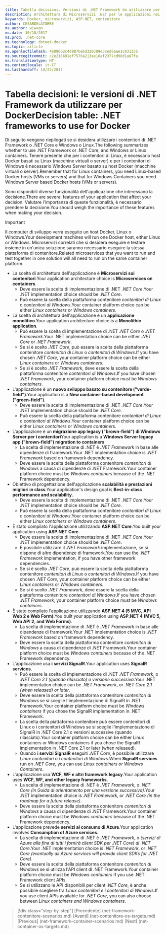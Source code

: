 ```yaml
---
title: Tabella decisioni. Versioni di .NET Framework da utilizzare per Docker
description: Architettura di Microservizi .NET per le applicazioni nei contenitori .NET | Tabella decisioni, le versioni di .NET Framework da utilizzare per Docker
keywords: Docker, microservizi, ASP.NET, contenitore
author: CESARDELATORRE
ms.author: wiwagn
ms.date: 10/18/2017
ms.prod: .net-core
ms.technology: dotnet-docker
ms.topic: article
ms.openlocfilehash: 4889662c4d887bebd320389e3ced6aae1c93133b
ms.sourcegitcommit: c2e216692ef7576a213ae16af2377cd98d1a67fa
ms.translationtype: HT
ms.contentlocale: it-IT
ms.lasthandoff: 10/22/2017
---
```

# <a name="decision-table-net-frameworks-to-use-for-docker"></a><span data-ttu-id="f238d-105">Tabella decisioni: le versioni di .NET Framework da utilizzare per Docker</span><span class="sxs-lookup"><span data-stu-id="f238d-105">Decision table: .NET frameworks to use for Docker</span></span>

<span data-ttu-id="f238d-106">Di seguito vengono riepilogati se si desidera utilizzare i contenitori di .NET Framework o .NET Core e Windows o Linux.</span><span class="sxs-lookup"><span data-stu-id="f238d-106">The following summarizes whether to use .NET Framework or .NET Core, and Windows or Linux containers.</span></span> <span data-ttu-id="f238d-107">Tenere presente che per i contenitori di Linux, è necessario host Docker basati su Linux (macchine virtuali o server) e per i contenitori di Windows è necessario Windows Server basato su host Docker (macchine virtuali o server).</span><span class="sxs-lookup"><span data-stu-id="f238d-107">Remember that for Linux containers, you need Linux-based Docker hosts (VMs or servers) and that for Windows Containers you need Windows Server based Docker hosts (VMs or servers).</span></span>

<span data-ttu-id="f238d-108">Sono disponibili diverse funzionalità dell'applicazione che interessano la decisione.</span><span class="sxs-lookup"><span data-stu-id="f238d-108">There are several features of your application that affect your decision.</span></span> <span data-ttu-id="f238d-109">Valutare l'importanza di queste funzionalità, è necessario prendere la decisione.</span><span class="sxs-lookup"><span data-stu-id="f238d-109">You should weigh the importance of these features when making your decision.</span></span>

> [!IMPORTANT]
> <span data-ttu-id="f238d-110">Il computer di sviluppo verrà eseguito un host Docker, Linux o Windows.</span><span class="sxs-lookup"><span data-stu-id="f238d-110">Your development machines will run one Docker host, either Linux or Windows.</span></span> <span data-ttu-id="f238d-111">Microservizi correlati che si desidera eseguire e testare insieme in un'unica soluzione saranno necessario eseguire la stessa piattaforma di contenitore.</span><span class="sxs-lookup"><span data-stu-id="f238d-111">Related microservices that you want to run and test together in one solution will all need to run on the same container platform.</span></span>

* <span data-ttu-id="f238d-112">La scelta di architettura dell'applicazione è **Microservizi sui contenitori**.</span><span class="sxs-lookup"><span data-stu-id="f238d-112">Your application architecture choice is **Microservices on containers**.</span></span>
    - <span data-ttu-id="f238d-113">Deve essere la scelta di implementazione di .NET *.NET Core*.</span><span class="sxs-lookup"><span data-stu-id="f238d-113">Your .NET implementation choice should be *.NET Core*.</span></span>
    - <span data-ttu-id="f238d-114">Può essere la scelta della piattaforma contenitore *contenitori di Linux* o *contenitori di Windows*.</span><span class="sxs-lookup"><span data-stu-id="f238d-114">Your container platform choice can be either *Linux containers* or *Windows containers*.</span></span>
* <span data-ttu-id="f238d-115">La scelta di architettura dell'applicazione è un **applicazione monolitico**.</span><span class="sxs-lookup"><span data-stu-id="f238d-115">Your application architecture choice is a **Monolithic application**.</span></span>
    - <span data-ttu-id="f238d-116">Può essere la scelta di implementazione di .NET *.NET Core* o *.NET Framework*.</span><span class="sxs-lookup"><span data-stu-id="f238d-116">Your .NET implementation choice can be either *.NET Core* or *.NET Framework*.</span></span>
    - <span data-ttu-id="f238d-117">Se si è scelto *.NET Core*, può essere la scelta della piattaforma contenitore *contenitori di Linux* o *contenitori di Windows*.</span><span class="sxs-lookup"><span data-stu-id="f238d-117">If you have chosen *.NET Core*, your container platform choice can be either *Linux containers* or *Windows containers*.</span></span>
    - <span data-ttu-id="f238d-118">Se si è scelto *.NET Framework*, deve essere la scelta della piattaforma contenitore *contenitori di Windows*.</span><span class="sxs-lookup"><span data-stu-id="f238d-118">If you have chosen *.NET Framework*, your container platform choice must be *Windows containers*.</span></span>
* <span data-ttu-id="f238d-119">L'applicazione è un **nuovo sviluppo basato su contenitore ("verde-field")**.</span><span class="sxs-lookup"><span data-stu-id="f238d-119">Your application is a  **New container-based development ("green-field")**.</span></span>
    - <span data-ttu-id="f238d-120">Deve essere la scelta di implementazione di .NET *.NET Core*.</span><span class="sxs-lookup"><span data-stu-id="f238d-120">Your .NET implementation choice should be *.NET Core*.</span></span>
    - <span data-ttu-id="f238d-121">Può essere la scelta della piattaforma contenitore *contenitori di Linux* o *contenitori di Windows*.</span><span class="sxs-lookup"><span data-stu-id="f238d-121">Your container platform choice can be either *Linux containers* or *Windows containers*.</span></span>
* <span data-ttu-id="f238d-122">L'applicazione è un **migrazione app legacy ("brown-field") di Windows Server per i contenitori**</span><span class="sxs-lookup"><span data-stu-id="f238d-122">Your application is a **Windows Server legacy app ("brown-field") migration to containers**</span></span>
    - <span data-ttu-id="f238d-123">La scelta di implementazione di .NET è *.NET Framework* in base alle dipendenze di framework.</span><span class="sxs-lookup"><span data-stu-id="f238d-123">Your .NET implementation choice is *.NET Framework* based on framework dependency.</span></span>
    - <span data-ttu-id="f238d-124">Deve essere la scelta della piattaforma contenitore *contenitori di Windows* a causa di dipendenze di .NET Framework.</span><span class="sxs-lookup"><span data-stu-id="f238d-124">Your container platform choice must be *Windows containers* because of the .NET Framework dependency.</span></span>
* <span data-ttu-id="f238d-125">Obiettivo di progettazione dell'applicazione **scalabilità e prestazioni migliori in class**.</span><span class="sxs-lookup"><span data-stu-id="f238d-125">Your application's design goal is **Best-in-class performance and scalability**.</span></span>
    - <span data-ttu-id="f238d-126">Deve essere la scelta di implementazione di .NET *.NET Core*.</span><span class="sxs-lookup"><span data-stu-id="f238d-126">Your .NET implementation choice should be *.NET Core*.</span></span>
    - <span data-ttu-id="f238d-127">Può essere la scelta della piattaforma contenitore *contenitori di Linux* o *contenitori di Windows*.</span><span class="sxs-lookup"><span data-stu-id="f238d-127">Your container platform choice can be either *Linux containers* or *Windows containers*.</span></span>
* <span data-ttu-id="f238d-128">È stato compilato l'applicazione utilizzando **ASP.NET Core**.</span><span class="sxs-lookup"><span data-stu-id="f238d-128">You built your application using **ASP.NET Core**.</span></span>
    - <span data-ttu-id="f238d-129">Deve essere la scelta di implementazione di .NET *.NET Core*.</span><span class="sxs-lookup"><span data-stu-id="f238d-129">Your .NET implementation choice should be *.NET Core*.</span></span>
    - <span data-ttu-id="f238d-130">È possibile utilizzare il *.NET Framework* implementazione, se si dispone di altre dipendenze di framework.</span><span class="sxs-lookup"><span data-stu-id="f238d-130">You can use the *.NET Framework* implementation, if you have other framework dependencies.</span></span>
    - <span data-ttu-id="f238d-131">Se si è scelto *.NET Core*, può essere la scelta della piattaforma contenitore *contenitori di Linux* o *contenitori di Windows*.</span><span class="sxs-lookup"><span data-stu-id="f238d-131">If you have chosen *.NET Core*, your container platform choice can be either *Linux containers* or *Windows containers*.</span></span>
    - <span data-ttu-id="f238d-132">Se si è scelto *.NET Framework*, deve essere la scelta della piattaforma contenitore *contenitori di Windows*.</span><span class="sxs-lookup"><span data-stu-id="f238d-132">If you have chosen *.NET Framework*, your container platform choice must be *Windows containers*.</span></span>
* <span data-ttu-id="f238d-133">È stato compilato l'applicazione utilizzando **ASP.NET 4 (5 MVC, API Web 2 e Web Form)**.</span><span class="sxs-lookup"><span data-stu-id="f238d-133">You built your application using **ASP.NET 4 (MVC 5, Web API 2, and Web Forms)**.</span></span>
    - <span data-ttu-id="f238d-134">La scelta di implementazione di .NET è *.NET Framework* in base alle dipendenze di framework.</span><span class="sxs-lookup"><span data-stu-id="f238d-134">Your .NET implementation choice is *.NET Framework* based on framework dependency.</span></span>
    - <span data-ttu-id="f238d-135">Deve essere la scelta della piattaforma contenitore *contenitori di Windows* a causa di dipendenze di .NET Framework.</span><span class="sxs-lookup"><span data-stu-id="f238d-135">Your container platform choice must be *Windows containers* because of the .NET Framework dependency.</span></span>
* <span data-ttu-id="f238d-136">L'applicazione usa **i servizi SignalR**.</span><span class="sxs-lookup"><span data-stu-id="f238d-136">Your application uses **SignalR services**.</span></span>
    - <span data-ttu-id="f238d-137">Può essere la scelta di implementazione di .NET *.NET Framework*, o *.NET Core 2.1 (quando rilasciato) o versione successiva*.</span><span class="sxs-lookup"><span data-stu-id="f238d-137">Your .NET implementation choice can be *.NET Framework*, or *.NET Core 2.1 (when released) or later*.</span></span>
    - <span data-ttu-id="f238d-138">Deve essere la scelta della piattaforma contenitore *contenitori di Windows* se si sceglie l'implementazione di SignalR in .NET Framework.</span><span class="sxs-lookup"><span data-stu-id="f238d-138">Your container platform choice must be *Windows containers* if you chose the SignalR implementation in .NET Framework.</span></span>
    - <span data-ttu-id="f238d-139">La scelta della piattaforma contenitore può essere contenitori di Linux o i contenitori di Windows se si sceglie l'implementazione di SignalR in .NET Core 2.1 o versioni successive (quando rilasciato).</span><span class="sxs-lookup"><span data-stu-id="f238d-139">Your container platform choice can be either Linux containers or Windows containers if you chose the SignalR implementation in .NET Core 2.1 or later (when released).</span></span>  
    - <span data-ttu-id="f238d-140">Quando **i servizi SignalR** eseguiti *.NET Core*, è possibile utilizzare *Linux contenitori o i contenitori di Windows*.</span><span class="sxs-lookup"><span data-stu-id="f238d-140">When **SignalR services** run on *.NET Core*, you can use *Linux containers or Windows Containers*.</span></span>
* <span data-ttu-id="f238d-141">L'applicazione usa **WCF, WF e altri framework legacy**.</span><span class="sxs-lookup"><span data-stu-id="f238d-141">Your application uses **WCF, WF, and other legacy frameworks**.</span></span>
    - <span data-ttu-id="f238d-142">La scelta di implementazione di .NET è *.NET Framework*, o *.NET Core (in Guida di orientamento per una versione successiva)*.</span><span class="sxs-lookup"><span data-stu-id="f238d-142">Your .NET implementation choice is *.NET Framework*, or *.NET Core (in the roadmap for a future release)*.</span></span>
    - <span data-ttu-id="f238d-143">Deve essere la scelta della piattaforma contenitore *contenitori di Windows* a causa di dipendenze di .NET Framework.</span><span class="sxs-lookup"><span data-stu-id="f238d-143">Your container platform choice must be *Windows containers* because of the .NET Framework dependency.</span></span>
* <span data-ttu-id="f238d-144">L'applicazione prevede **servizi al consumo di Azure**.</span><span class="sxs-lookup"><span data-stu-id="f238d-144">Your application involves **Consumption of Azure services**.</span></span>
    - <span data-ttu-id="f238d-145">La scelta di implementazione di .NET è *.NET Framework*, o *(servizi di Azure alla fine di tutti i fornirà client SDK per .NET Core) di .NET Core*.</span><span class="sxs-lookup"><span data-stu-id="f238d-145">Your .NET implementation choice is *.NET Framework*, or *.NET Core (eventually all Azure services will provide client SDKs for .NET Core)*.</span></span>
    - <span data-ttu-id="f238d-146">Deve essere la scelta della piattaforma contenitore *contenitori di Windows* se si utilizza l'API client di .NET Framework.</span><span class="sxs-lookup"><span data-stu-id="f238d-146">Your container platform choice must be *Windows containers* if you use .NET Framework client APIs.</span></span>
    - <span data-ttu-id="f238d-147">Se si utilizzano le API disponibili per client *.NET Core*, è anche possibile scegliere tra *Linux contenitori e i contenitori di Windows*.</span><span class="sxs-lookup"><span data-stu-id="f238d-147">If you use client APIs available for *.NET Core*, you can also choose between *Linux containers and Windows containers*.</span></span>

>[!div class="step-by-step"]
<span data-ttu-id="f238d-148">[Precedente] (net-framework-contenitore-scenarios.md) [Avanti] (net-contenitore-os-targets.md)</span><span class="sxs-lookup"><span data-stu-id="f238d-148">[Previous] (net-framework-container-scenarios.md) [Next] (net-container-os-targets.md)</span></span>
